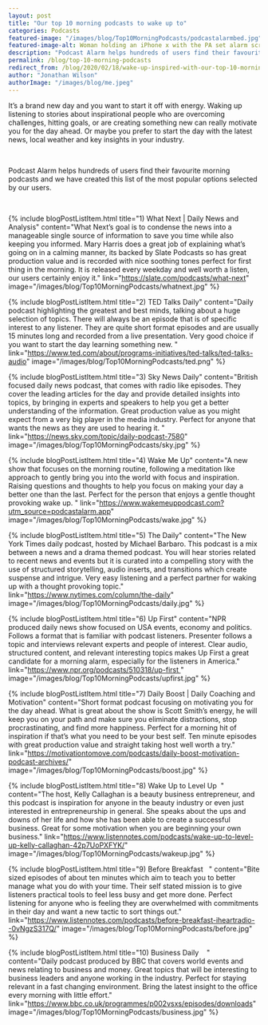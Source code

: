```yaml
---
layout: post
title: "Our top 10 morning podcasts to wake up to"
categories: Podcasts
featured-image: "/images/blog/Top10MorningPodcasts/podcastalarmbed.jpg"
featured-image-alt: Woman holding an iPhone x with the PA set alarm screen visible
description: "Podcast Alarm helps hundreds of users find their favourite morning podcasts and we have created this list of the most popular options selected by our users."
permalink: /blog/top-10-morning-podcasts
redirect_from: /blog/2020/02/18/wake-up-inspired-with-our-top-10-morning-podcasts.html
author: "Jonathan Wilson"
authorImage: "/images/blog/me.jpeg"
---
```


<p>It’s a brand new day and you want to start it off with energy. Waking up listening to stories about inspirational people who are overcoming challenges, hitting goals, or are creating something new can really motivate you for the day ahead. Or maybe you prefer to start the day with the latest news, local weather and key insights in your industry.</p> 

<p>Podcast Alarm helps hundreds of users find their favourite morning podcasts and we have created this list of the most popular options selected by our users.</p>  

{% include blogPostListItem.html
  title="1) What Next | Daily News and Analysis"
  content="What Next’s goal is to condense the news into a manageable single source of information to save you time while also keeping you informed. Mary Harris does a great job of explaining what’s going on in a calming manner, its backed by Slate Podcasts so has great production value and is recorded with nice soothing tones perfect for first thing in the morning. It is released every weekday and well worth a listen, our users certainly enjoy it."
  link="https://slate.com/podcasts/what-next"
  image="/images/blog/Top10MorningPodcasts/whatnext.jpg"
%}

{% include blogPostListItem.html
  title="2) TED Talks Daily"
  content="Daily podcast highlighting the greatest and best minds, talking about a huge selection of topics. There will always be an episode that is of specific interest to any listener. They are quite short format episodes and are usually 15 minutes long and recorded from a live presentation. Very good choice if you want to start the day learning something new. "
  link="https://www.ted.com/about/programs-initiatives/ted-talks/ted-talks-audio"
  image="/images/blog/Top10MorningPodcasts/ted.png"
%}

{% include blogPostListItem.html
  title="3) Sky News Daily"
  content="British focused daily news podcast, that comes with radio like episodes. They cover the leading articles for the day and provide detailed insights into topics, by bringing in experts and speakers to help you get a better understanding of the information. Great production value as you might expect from a very big player in the media industry. Perfect for anyone that wants the news as they are used to hearing it. "
  link="https://news.sky.com/topic/daily-podcast-7580"
  image="/images/blog/Top10MorningPodcasts/sky.jpg"
%}

{% include blogPostListItem.html
  title="4) Wake Me Up"
  content="A new show that focuses on the morning routine, following a meditation like approach to gently bring you into the world with focus and inspiration. Raising questions and thoughts to help you focus on making your day a better one than the last. Perfect for the person that enjoys a gentle thought provoking wake up. "
  link="https://www.wakemeuppodcast.com?utm_source=podcastalarm.app"
  image="/images/blog/Top10MorningPodcasts/wake.jpg"
%}

{% include blogPostListItem.html
  title="5) The Daily"
  content="The New York Times daily podcast, hosted by Michael Barbaro. This podcast is a mix between a news and a drama themed podcast. You will hear stories related to recent news and events but it is curated into a compelling story with the use of structured storytelling, audio inserts, and transitions which create suspense and intrigue. Very easy listening and a perfect partner for waking up with a thought provoking topic."
  link="https://www.nytimes.com/column/the-daily"
  image="/images/blog/Top10MorningPodcasts/daily.jpg"
%}

{% include blogPostListItem.html
  title="6) Up First"
  content="NPR produced daily news show focused on USA events, economy and politics. Follows a format that is familiar with podcast listeners. Presenter follows a topic and interviews relevant experts and people of interest. Clear audio, structured content, and relevant interesting topics makes Up First a great candidate for a morning alarm, especially for the listeners in America."
  link="https://www.npr.org/podcasts/510318/up-first "
  image="/images/blog/Top10MorningPodcasts/upfirst.jpg"
%}

{% include blogPostListItem.html
  title="7) Daily Boost | Daily Coaching and Motivation"
  content="Short format podcast focusing on motivating you for the day ahead. What is great about the show is Scott Smith’s energy, he will keep you on your path and make sure you eliminate distractions, stop procrastinating, and find more happiness. Perfect for a morning hit of inspiration if that’s what you need to be your best self. Ten minute episodes with great production value and straight taking host well worth a try."
  link="https://motivationtomove.com/podcasts/daily-boost-motivation-podcast-archives/"
  image="/images/blog/Top10MorningPodcasts/boost.jpg"
%}

{% include blogPostListItem.html
  title="8) Wake Up to Level Up  "
  content="The host, Kelly Callaghan is a beauty business entrepreneur, and this podcast is inspiration for anyone in the beauty industry or even just interested in entrepreneurship in general. She speaks about the ups and downs of her life and how she has been able to create a successful business. Great for some motivation when you are beginning your own business."
  link="https://www.listennotes.com/podcasts/wake-up-to-level-up-kelly-callaghan-42p7UoPXFYK/"
  image="/images/blog/Top10MorningPodcasts/wakeup.jpg"
%}

{% include blogPostListItem.html
  title="9) Before Breakfast   "
  content="Bite sized episodes of about ten minutes which aim to teach you to better manage what you do with your time. Their self stated mission is to give listeners practical tools to feel less busy and get more done. Perfect listening for anyone who is feeling they are overwhelmed with commitments in their day and want a new tactic to sort things out."
  link="https://www.listennotes.com/podcasts/before-breakfast-iheartradio--0vNgzS317Q/"
  image="/images/blog/Top10MorningPodcasts/before.jpg"
%}

{% include blogPostListItem.html
  title="10) Business Daily    "
  content="Daily podcast produced by BBC that covers world events and news relating to business and money. Great topics that will be interesting to business leaders and anyone working in the industry. Perfect for staying relevant in a fast changing environment. Bring the latest insight to the office every morning with little effort."
  link="https://www.bbc.co.uk/programmes/p002vsxs/episodes/downloads"
  image="/images/blog/Top10MorningPodcasts/business.jpg"
%}
